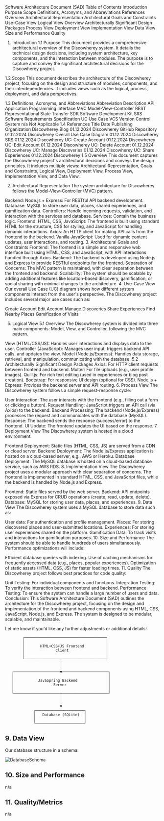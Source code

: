 Software Architecture Document (SAD)
Table of Contents
Introduction
Purpose
Scope
Definitions, Acronyms, and Abbreviations
References
Overview
Architectural Representation
Architectural Goals and Constraints
Use-Case View
Logical View
Overview
Architecturally Significant Design Packages
Process View
Deployment View
Implementation View
Data View
Size and Performance
Quality
1. Introduction
1.1 Purpose
This document provides a comprehensive architectural overview of the Discowherey system. It details the technical design decisions, including system architecture, key components, and the interaction between modules. The purpose is to capture and convey the significant architectural decisions for the Discowherey project.

1.2 Scope
This document describes the architecture of the Discowherey project, focusing on the design and structure of modules, components, and their interdependencies. It includes views such as the logical, process, deployment, and data perspectives.

1.3 Definitions, Acronyms, and Abbreviations
Abbreviation	Description
API	Application Programming Interface
MVC	Model-View-Controller
REST	Representational State Transfer
SDK	Software Development Kit
SRS	Software Requirements Specification
UC	Use Case
VCS	Version Control System
n/a	Not Applicable
1.4 References
Title	Date	Publishing Organization
Discowherey Blog	01.12.2024	Discowherey
GitHub Repository	01.12.2024	Discowherey
Overall Use Case Diagram	01.12.2024	Discowherey
SRS	01.12.2024	Discowherey
UC: Create Account	01.12.2024	Discowherey
UC: Edit Account	01.12.2024	Discowherey
UC: Delete Account	01.12.2024	Discowherey
UC: Manage Discoveries	01.12.2024	Discowherey
UC: Share Experiences	01.12.2024	Discowherey
1.5 Overview
This document captures the Discowherey project's architectural decisions and conveys the design principles. It includes multiple views: Architectural Representation, Goals and Constraints, Logical View, Deployment View, Process View, Implementation View, and Data View.

2. Architectural Representation
The system architecture for Discowherey follows the Model-View-Controller (MVC) pattern.

Backend:
Node.js + Express: For RESTful API backend development.
Database: MySQL to store user data, places, shared experiences, and gamification data.
Controllers: Handle incoming requests, validation, and interaction with the services and database.
Services: Contain the business logic.
Frontend:
HTML, CSS, JavaScript: The frontend is built using standard HTML for the structure, CSS for styling, and JavaScript for handling dynamic interactions.
Axios: An HTTP client for making API calls from the frontend to the backend.
Vanilla JavaScript: Used for dynamic content updates, user interactions, and routing.
3. Architectural Goals and Constraints
Frontend: The frontend is a simple and responsive web interface built using HTML, CSS, and JavaScript, with API interactions handled through Axios.
Backend: The backend is developed using Node.js and Express to provide RESTful endpoints for the frontend.
Separation of Concerns: The MVC pattern is maintained, with clear separation between the frontend and backend.
Scalability: The system should be scalable by adding additional features like location-based discovery, gamification, or social sharing with minimal changes to the architecture.
4. Use-Case View
Our overall Use Case (UC) diagram shows how different system components interact from the user's perspective. The Discowherey project includes several major use cases such as:

Create Account
Edit Account
Manage Discoveries
Share Experiences
Find Nearby Places
Gamification of Visits

5. Logical View
5.1 Overview
The Discowherey system is divided into three main components: Model, View, and Controller, following the MVC pattern.

View (HTML/CSS/JS): Handles user interactions and displays data to the user.
Controller (JavaScript): Manages user input, triggers backend API calls, and updates the view.
Model (Node.js/Express): Handles data storage, retrieval, and manipulation, communicating with the database.
5.2 Architecturally Significant Design Packages
Axios: For HTTP client requests between frontend and backend.
Multer: For file uploads (e.g., user profile images).
Quill.js: For rich text editing (used in experiences or blog post creation).
Bootstrap: For responsive UI design (optional for CSS).
Node.js + Express: Provides the backend server and API routing.
6. Process View
The Discowherey system follows a simple request-response cycle:

User Interaction: The user interacts with the frontend (e.g., filling out a form or clicking a button).
Request Handling: JavaScript triggers an API call (via Axios) to the backend.
Backend Processing: The backend (Node.js/Express) processes the request and communicates with the database (MySQL).
Response: The backend sends the response (success/error) to the frontend.
UI Update: The frontend updates the UI based on the response.
7. Deployment View
The Discowherey system is hosted in a cloud environment.

Frontend Deployment: Static files (HTML, CSS, JS) are served from a CDN or cloud server.
Backend Deployment: The Node.js/Express application is hosted on a cloud-based server, e.g., AWS or Heroku.
Database Deployment: The MySQL database is hosted on a cloud-based database service, such as AWS RDS.
8. Implementation View
The Discowherey project uses a modular approach with clear separation of concerns. The frontend is implemented in standard HTML, CSS, and JavaScript files, while the backend is handled by Node.js and Express.

Frontend: Static files served by the web server.
Backend: API endpoints exposed via Express for CRUD operations (create, read, update, delete).
Database: MySQL for storing user data, places, and experiences.
9. Data View
The Discowherey system uses a MySQL database to store data such as:

User data: For authentication and profile management.
Places: For storing discovered places and user-submitted locations.
Experiences: For storing user experiences shared on the platform.
Gamification Data: To track visits and interactions for gamification purposes.
10. Size and Performance
The system should be able to handle hundreds of users simultaneously. Performance optimizations will include:

Efficient database queries with indexing.
Use of caching mechanisms for frequently accessed data (e.g., places, popular experiences).
Optimization of static assets (HTML, CSS, JS) for faster loading times.
11. Quality
The Discowherey project follows best practices for code quality:

Unit Testing: For individual components and functions.
Integration Testing: To verify the interaction between frontend and backend.
Performance Testing: To ensure the system can handle a large number of users and data.
Conclusion:
This Software Architecture Document (SAD) outlines the architecture for the Discowherey project, focusing on the design and implementation of the frontend and backend components using HTML, CSS, JavaScript, Node.js, and Express. The system is designed to be modular, scalable, and maintainable.

Let me know if you'd like any further adjustments or additional details!

            ┌─────────────────────────────────────┐
            │                                     │
            │       HTML+CSS+JS Frontend          │
            │              Client                 │
            │                                     │
            └────────────────┬────────────────────┘
                             │
                             │
       ┌─────────────────────▼─────────────────────┐
       │                                           │
       │           JavaSpring Backend              │
       │                  Server                   │
       │                                           │
       └─────────────────────┬─────────────────────┘
                             │
                             │
                             ▼
                 ┌──────────────────────┐
                 │   Database (SQLite)  │
                 │                      │
                 └──────────────────────┘



## 9. Data View
Our database structure in a schema:

![DatabaseSchema](./docs/dbD.png) <br>


## 10. Size and Performance
n/a

## 11. Quality/Metrics

n/a
